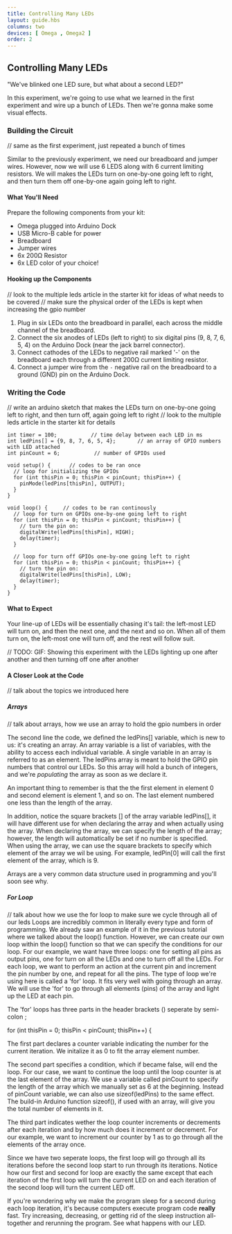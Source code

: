```yaml
---
title: Controlling Many LEDs
layout: guide.hbs
columns: two
devices: [ Omega , Omega2 ]
order: 2
---
```


## Controlling Many LEDs

"We've blinked one LED sure, but what about a second LED?"

In this experiment, we're going to use what we learned in the first experiment and wire up a bunch of LEDs. Then we're gonna make some visual effects.

### Building the Circuit

// same as the first experiment, just repeated a bunch of times

Similar to the previously experiment, we need our breadboard and jumper wires. However, now we will use 6 LEDS along with 6 current limiting resistors. We will makes the LEDs turn on one-by-one going left to right, and then turn them off one-by-one again going left to right.

#### What You'll Need

Prepare the following components from your kit:

* Omega plugged into Arduino Dock
* USB Micro-B cable for power
* Breadboard
* Jumper wires
* 6x 200Ω Resistor
* 6x LED color of your choice!

#### Hooking up the Components

// look to the multiple leds article in the starter kit for ideas of what needs to be covered
// make sure the physical order of the LEDs is kept when increasing the gpio number

1. Plug in six LEDs onto the breadboard in parallel, each across the middle channel of the breadboard.
2. Connect the six anodes of LEDs (left to right) to six digital pins (9, 8, 7, 6, 5, 4) on the Arduino Dock (near the jack barrel connector).
3. Connect cathodes of the LEDs to negative rail marked '-' on the breadboard each through a different 200Ω current limiting resistor.
4. Connect a jumper wire from the `-` negative rail on the breadboard to a ground (GND) pin on the Arduino Dock. 

### Writing the Code

// write an arduino sketch that makes the LEDs turn on one-by-one going left to right, and then turn off, again going left to right
// look to the multiple leds article in the starter kit for details

``` arduino
int timer = 100;           // time delay between each LED in ms
int ledPins[] = {9, 8, 7, 6, 5, 4};       // an array of GPIO numbers with LED attached
int pinCount = 6;           // number of GPIOs used

void setup() {      // codes to be ran once
  // loop for initializing the GPIOs
  for (int thisPin = 0; thisPin < pinCount; thisPin++) {
    pinMode(ledPins[thisPin], OUTPUT);
  }
}

void loop() {     // codes to be ran continously
  // loop for turn on GPIOs one-by-one going left to right
  for (int thisPin = 0; thisPin < pinCount; thisPin++) {
    // turn the pin on:
    digitalWrite(ledPins[thisPin], HIGH);
    delay(timer);
  }

  // loop for turn off GPIOs one-by-one going left to right 
  for (int thisPin = 0; thisPin < pinCount; thisPin++) {
    // turn the pin on:
    digitalWrite(ledPins[thisPin], LOW);
    delay(timer);
  }
}
```

#### What to Expect

Your line-up of LEDs will be essentially chasing it's tail: the left-most LED will turn on, and then the next one, and the next and so on. When all of them turn on, the left-most one will turn off, and the rest will follow suit.

// TODO: GIF: Showing this experiment with the LEDs lighting up one after another and then turning off one after another

#### A Closer Look at the Code

// talk about the topics we introduced here

##### Arrays

// talk about arrays, how we use an array to hold the gpio numbers in order

The second line the code, we defined the ledPins[] variable, which is new to us: it's creating an array. An array variable is a list of variables, with the ability to access each individual variable. A single variable in an array is referred to as an element. The ledPins array is meant to hold the GPIO pin numbers that control our LEDs. So this array will hold a bunch of integers, and we're *populating* the array as soon as we declare it.

An important thing to remember is that the the first element in element 0 and second element is element 1, and so on. The last element numbered one less than the length of the array.

In addition, notice the square brackets [] of the array variable ledPins[], it will have different use for when declaring the array and when actually using the array. When declaring the array, we can specify the length of the array; however, the length will automatically be set if no number is specified. When using the array, we can use the square brackets to specify which element of the array we wil be using. For example, ledPin[0] will call the first element of the array, which is 9.

Arrays are a very common data structure used in programming and you'll soon see why.

##### For Loop

// talk about how we use the for loop to make sure we cycle through all of our leds
Loops are incredibly common in literally every type and form of programming. We already saw an example of it in the previous tutorial where we talked about the loop() function. However, we can create our own loop within the loop() function so that we can specify the conditions for our loop. For our example, we want have three loops: one for setting all pins as output pins, one for turn on all the LEDs and one to turn off all the LEDs. For each loop, we want to perform an action at the current pin and increment the pin number by one, and repeat for all the pins. The type of loop we're using here is called a 'for' loop. It fits very well with going through an array. We will use the 'for' to go through all elements (pins) of the array and light up the LED at each pin.

The 'for' loops has three parts in the header brackets () seperate by semi-colon ;

for (int thisPin = 0; thisPin < pinCount; thisPin++) {

The first part declares a counter variable indicating the number for the current iteration. We initalize it as 0 to fit the array element number.

The second part specifies a condition, which if became false, will end the loop. For our case, we want to continue the loop until the loop counter is at the last element of the array. We use a variable called pinCount to specify the length of the array which we manually set as 6 at the beginning. Instead of pinCount variable, we can also use sizeof(ledPins) to the same effect. The build-in Arduino function sizeof(), if used with an array, will give you the total number of elements in it. 

The third part indicates wether the loop counter increments or decrements after each iteration and by how much does it increment or decrement. For our example, we want to increment our counter by 1 as to go through all the elements of the array once.

Since we have two seperate loops, the first loop will go through all its iterations before the second loop start to run through its iterations. Notice how our first and second for loop are exactly the same except that each iteration of the first loop will turn the current LED on and each iteration of the second loop will turn the current LED off.

If you're wondering why we make the program sleep for a second during each loop iteration, it's because computers execute program code **really** fast. Try increasing, decreasing, or getting rid of the sleep instruction all-together and rerunning the program. See what happens with our LED.
